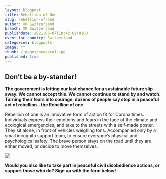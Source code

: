 ```yaml
---
layout: blogpost
title: Rebellion of One
slug: rebellion-of-one
author: XR Switzerland
branch: XR Switzerland
publishdate: 2021-05-07T18:42:09+0200
event_loc_country: Switzerland
categories: blogposts
image: ""
thumb: /images/news/ro1.jpg
published: true
---
```

## Don’t be a by-stander!


**The government is letting our last chance for a sustainable future slip away. We cannot accept this. We cannot continue to stand by and watch. Turning their fears into courage, dozens of people say stop in a peaceful act of rebellion - the Rebellion of one.**

Rebellion of one is an innovative form of action fit for Corona times. Individuals express their emotions and fears in the face of the climate and ecological emergencies, and take to the streets with a self-made poster. They sit alone, in front of vehicles weighing tons. Accompanied only by a small incognito support team, to ensure everyone’s physical and psychological safety. The brave person stays on the road until they are either moved, or decide to move themselves.

![](/assets/img/posts/ro1.jpg)

**Would you also like to take part in peaceful civil disobedience actions, or support those who do? Sign up with the form below!**
